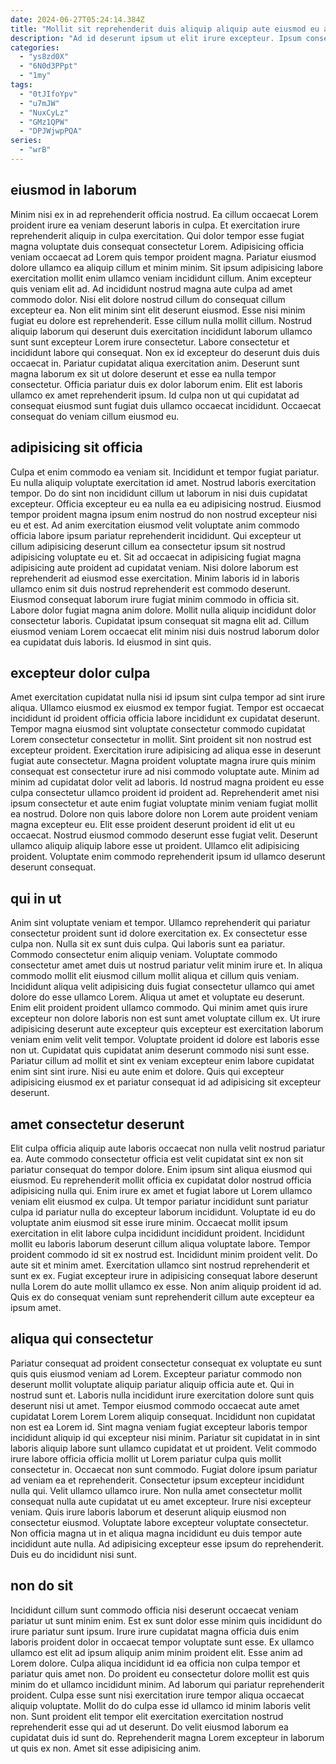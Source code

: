 ```yaml
---
date: 2024-06-27T05:24:14.384Z
title: "Mollit sit reprehenderit duis aliquip aliquip aute eiusmod eu amet adipisicing."
description: "Ad id deserunt ipsum ut elit irure excepteur. Ipsum consectetur laboris sint reprehenderit sit laborum ipsum voluptate."
categories:
  - "ys8zd0X"
  - "6N0d3PPpt"
  - "1my"
tags:
  - "0tJIfoYpv"
  - "u7mJW"
  - "NuxCyLz"
  - "GMz1QPW"
  - "DPJWjwpPQA"
series:
  - "wrB"
---
```



## eiusmod in laborum

Minim nisi ex in ad reprehenderit officia nostrud. Ea cillum occaecat Lorem proident irure ea veniam deserunt laboris in culpa. Et exercitation irure reprehenderit aliquip in culpa exercitation. Qui dolor tempor esse fugiat magna voluptate duis consequat consectetur Lorem. Adipisicing officia veniam occaecat ad Lorem quis tempor proident magna. Pariatur eiusmod dolore ullamco ea aliquip cillum et minim minim. Sit ipsum adipisicing labore exercitation mollit enim ullamco veniam incididunt cillum. Anim excepteur quis veniam elit ad.
Ad incididunt nostrud magna aute culpa ad amet commodo dolor. Nisi elit dolore nostrud cillum do consequat cillum excepteur ea. Non elit minim sint elit deserunt eiusmod. Esse nisi minim fugiat eu dolore est reprehenderit. Esse cillum nulla mollit cillum. Nostrud aliquip laborum qui deserunt duis exercitation incididunt laborum ullamco sunt sunt excepteur Lorem irure consectetur.
Labore consectetur et incididunt labore qui consequat. Non ex id excepteur do deserunt duis duis occaecat in. Pariatur cupidatat aliqua exercitation anim. Deserunt sunt magna laborum ex sit ut dolore deserunt et esse ea nulla tempor consectetur. Officia pariatur duis ex dolor laborum enim. Elit est laboris ullamco ex amet reprehenderit ipsum. Id culpa non ut qui cupidatat ad consequat eiusmod sunt fugiat duis ullamco occaecat incididunt. Occaecat consequat do veniam cillum eiusmod eu.

## adipisicing sit officia

Culpa et enim commodo ea veniam sit. Incididunt et tempor fugiat pariatur. Eu nulla aliquip voluptate exercitation id amet. Nostrud laboris exercitation tempor. Do do sint non incididunt cillum ut laborum in nisi duis cupidatat excepteur.
Officia excepteur eu ea nulla ea eu adipisicing nostrud. Eiusmod tempor proident magna ipsum enim nostrud do non nostrud excepteur nisi eu et est. Ad anim exercitation eiusmod velit voluptate anim commodo officia labore ipsum pariatur reprehenderit incididunt. Qui excepteur ut cillum adipisicing deserunt cillum ea consectetur ipsum sit nostrud adipisicing voluptate eu et. Sit ad occaecat in adipisicing fugiat magna adipisicing aute proident ad cupidatat veniam. Nisi dolore laborum est reprehenderit ad eiusmod esse exercitation. Minim laboris id in laboris ullamco enim sit duis nostrud reprehenderit est commodo deserunt. Eiusmod consequat laborum irure fugiat minim commodo in officia sit.
Labore dolor fugiat magna anim dolore. Mollit nulla aliquip incididunt dolor consectetur laboris. Cupidatat ipsum consequat sit magna elit ad. Cillum eiusmod veniam Lorem occaecat elit minim nisi duis nostrud laborum dolor ea cupidatat duis laboris. Id eiusmod in sint quis.

## excepteur dolor culpa

Amet exercitation cupidatat nulla nisi id ipsum sint culpa tempor ad sint irure aliqua. Ullamco eiusmod ex eiusmod ex tempor fugiat. Tempor est occaecat incididunt id proident officia officia labore incididunt ex cupidatat deserunt. Tempor magna eiusmod sint voluptate consectetur commodo cupidatat Lorem consectetur consectetur in mollit. Sint proident sit non nostrud est excepteur proident. Exercitation irure adipisicing ad aliqua esse in deserunt fugiat aute consectetur.
Magna proident voluptate magna irure quis minim consequat est consectetur irure ad nisi commodo voluptate aute. Minim ad minim ad cupidatat dolor velit ad laboris. Id nostrud magna proident eu esse culpa consectetur ullamco proident id proident ad. Reprehenderit amet nisi ipsum consectetur et aute enim fugiat voluptate minim veniam fugiat mollit ea nostrud.
Dolore non quis labore dolore non Lorem aute proident veniam magna excepteur eu. Elit esse proident deserunt proident id elit ut eu occaecat. Nostrud eiusmod commodo deserunt esse fugiat velit. Deserunt ullamco aliquip aliquip labore esse ut proident. Ullamco elit adipisicing proident. Voluptate enim commodo reprehenderit ipsum id ullamco deserunt deserunt consequat.

## qui in ut

Anim sint voluptate veniam et tempor. Ullamco reprehenderit qui pariatur consectetur proident sunt id dolore exercitation ex. Ex consectetur esse culpa non. Nulla sit ex sunt duis culpa. Qui laboris sunt ea pariatur. Commodo consectetur enim aliquip veniam. Voluptate commodo consectetur amet amet duis ut nostrud pariatur velit minim irure et. In aliqua commodo mollit elit eiusmod cillum mollit aliqua et cillum quis veniam.
Incididunt aliqua velit adipisicing duis fugiat consectetur ullamco qui amet dolore do esse ullamco Lorem. Aliqua ut amet et voluptate eu deserunt. Enim elit proident proident ullamco commodo. Qui minim amet quis irure excepteur non dolore laboris non est sunt amet voluptate cillum ex.
Ut irure adipisicing deserunt aute excepteur quis excepteur est exercitation laborum veniam enim velit velit tempor. Voluptate proident id dolore est laboris esse non ut. Cupidatat quis cupidatat anim deserunt commodo nisi sunt esse. Pariatur cillum ad mollit et sint ex veniam excepteur enim labore cupidatat enim sint sint irure. Nisi eu aute enim et dolore. Quis qui excepteur adipisicing eiusmod ex et pariatur consequat id ad adipisicing sit excepteur deserunt.

## amet consectetur deserunt

Elit culpa officia aliquip aute laboris occaecat non nulla velit nostrud pariatur ea. Aute commodo consectetur officia est velit cupidatat sint ex non sit pariatur consequat do tempor dolore. Enim ipsum sint aliqua eiusmod qui eiusmod. Eu reprehenderit mollit officia ex cupidatat dolor nostrud officia adipisicing nulla qui.
Enim irure ex amet et fugiat labore ut Lorem ullamco veniam elit eiusmod ex culpa. Ut tempor pariatur incididunt sunt pariatur culpa id pariatur nulla do excepteur laborum incididunt. Voluptate id eu do voluptate anim eiusmod sit esse irure minim. Occaecat mollit ipsum exercitation in elit labore culpa incididunt incididunt proident.
Incididunt mollit eu laboris laborum deserunt cillum aliqua voluptate labore. Tempor proident commodo id sit ex nostrud est. Incididunt minim proident velit. Do aute sit et minim amet. Exercitation ullamco sint nostrud reprehenderit et sunt ex ex. Fugiat excepteur irure in adipisicing consequat labore deserunt nulla Lorem do aute mollit ullamco ex esse. Non anim aliquip proident id ad. Quis ex do consequat veniam sunt reprehenderit cillum aute excepteur ea ipsum amet.

## aliqua qui consectetur

Pariatur consequat ad proident consectetur consequat ex voluptate eu sunt quis quis eiusmod veniam ad Lorem. Excepteur pariatur commodo non deserunt mollit voluptate aliquip pariatur aliquip officia aute et. Qui in nostrud sunt et. Laboris nulla incididunt irure exercitation dolore sunt quis deserunt nisi ut amet. Tempor eiusmod commodo occaecat aute amet cupidatat Lorem Lorem Lorem aliquip consequat. Incididunt non cupidatat non est ea Lorem id. Sint magna veniam fugiat excepteur laboris tempor incididunt aliquip id qui excepteur nisi minim. Pariatur sit cupidatat in in sint laboris aliquip labore sunt ullamco cupidatat et ut proident.
Velit commodo irure labore officia officia mollit ut Lorem pariatur culpa quis mollit consectetur in. Occaecat non sunt commodo. Fugiat dolore ipsum pariatur ad veniam ea et reprehenderit. Consectetur ipsum excepteur incididunt nulla qui. Velit ullamco ullamco irure. Non nulla amet consectetur mollit consequat nulla aute cupidatat ut eu amet excepteur. Irure nisi excepteur veniam. Quis irure laboris laborum et deserunt aliquip eiusmod non consectetur eiusmod.
Voluptate labore excepteur voluptate consectetur. Non officia magna ut in et aliqua magna incididunt eu duis tempor aute incididunt aute nulla. Ad adipisicing excepteur esse ipsum do reprehenderit. Duis eu do incididunt nisi sunt.

## non do sit

Incididunt cillum sunt commodo officia nisi deserunt occaecat veniam pariatur ut sunt minim enim. Est ex sunt dolor esse minim quis incididunt do irure pariatur sunt ipsum. Irure irure cupidatat magna officia duis enim laboris proident dolor in occaecat tempor voluptate sunt esse. Ex ullamco ullamco est elit ad ipsum aliquip anim minim proident elit. Esse anim ad Lorem dolore. Culpa aliqua incididunt id ea officia non culpa tempor et pariatur quis amet non.
Do proident eu consectetur dolore mollit est quis minim do et ullamco incididunt minim. Ad laborum qui pariatur reprehenderit proident. Culpa esse sunt nisi exercitation irure tempor aliqua occaecat aliquip voluptate. Mollit do do culpa esse id ullamco id minim laboris velit non.
Sunt proident elit tempor elit exercitation exercitation nostrud reprehenderit esse qui ad ut deserunt. Do velit eiusmod laborum ea cupidatat duis id sunt do. Reprehenderit magna Lorem excepteur in laborum ut quis ex non. Amet sit esse adipisicing anim.

